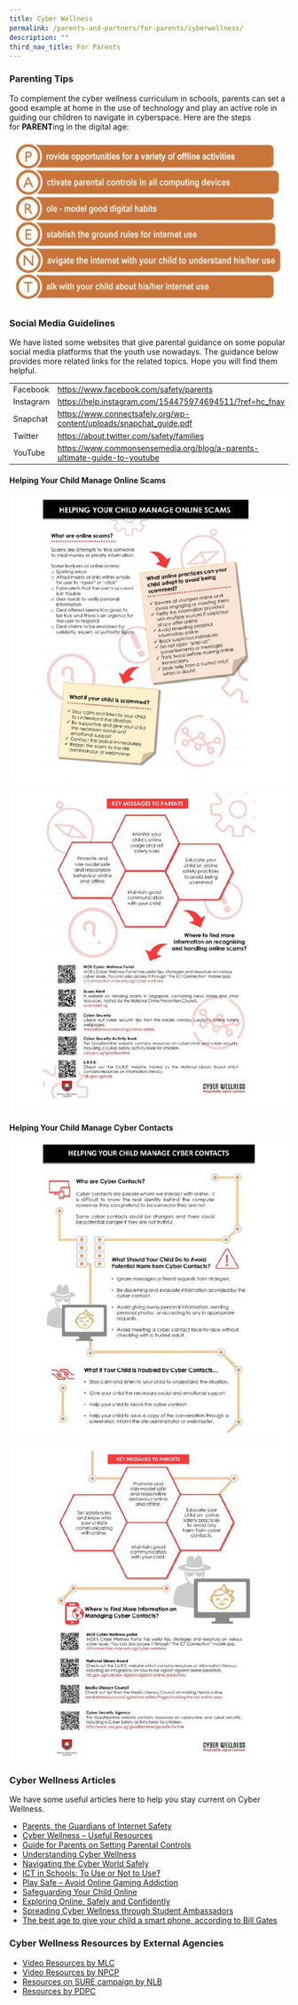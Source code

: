 ```yaml
---
title: Cyber Wellness
permalink: /parents-and-partners/for-parents/cyberwellness/
description: ""
third_nav_title: For Parents
---
```

### **Parenting Tips**

To complement the cyber wellness curriculum in schools, parents can set a good example at home in the use of technology and play an active role in guiding our children to navigate in cyberspace. Here are the steps for **PARENT**ing in the digital age:

![](/images/Cyber-Wellness-for-Parents-Regent-School-Website-1.jpg)

### **Social Media Guidelines**

We have listed some websites that give parental guidance on some popular social media platforms that the youth use nowadays. The guidance below provides more related links for the related topics. Hope you will find them helpful.

|  	|  	|
|---	|---	|
| Facebook 	| https://www.facebook.com/safety/parents 	|
| Instagram 	| https://help.instagram.com/154475974694511/?ref=hc_fnav 	|
| Snapchat 	| https://www.connectsafely.org/wp-content/uploads/snapchat_guide.pdf 	|
| Twitter 	| https://about.twitter.com/safety/families 	|
| YouTube 	| https://www.commonsensemedia.org/blog/a-parents-ultimate-guide-to-youtube 	|

#### **Helping Your Child Manage Online Scams**
![](/images/Cyber-Wellness-for-Parents-Regent-School-Website1024_2-e1606195851724.jpg)
![](/images/Cyber-Wellness-for-Parents-Regent-School-Website1.jpg)

#### **Helping Your Child Manage Cyber Contacts**
![](/images/Cyber-Wellness-for-Parents-Regent-School-Website1024_4-e1606195983598.jpg)
![](/images/Cyber-Wellness-for-Parents-Regent-School-Website2.jpg)

### **Cyber Wellness Articles**

We have some useful articles here to help you stay current on Cyber Wellness.

*   [Parents, the Guardians of Internet Safety](https://www.schoolbag.sg/story/parents-the-guardians-of-internet-safety)
*   [Cyber Wellness – Useful Resources](https://www.schoolbag.sg/story/cyber-wellness---useful-resources#.V5Wi_fl951s)
*   [Guide for Parents on Setting Parental Controls](https://www.schoolbag.sg/story/guide-for-parents-on-setting-parental-controls#.V5Wh8Pl951s)
*   [Understanding Cyber Wellness](https://www.schoolbag.sg/story/understanding-cyber-wellness#.V5WjCPl951s)
*   [Navigating the Cyber World Safely](https://www.schoolbag.sg/story/navigating-the-cyber-world-safely)
*   [ICT in Schools: To Use or Not to Use?](https://www.schoolbag.sg/story/ict-in-schools-to-use-or-not-to-use)
*   [Play Safe – Avoid Online Gaming Addiction](https://www.schoolbag.sg/story/play-safe-avoid-online-gaming-addiction)
*   [Safeguarding Your Child Online](https://www.schoolbag.sg/story/safeguarding-your-child-online)
*   [Exploring Online, Safely and Confidently](https://www.schoolbag.sg/story/exploring-online-safely-and-confidently#.V5Wh4fl951s)
*   [Spreading Cyber Wellness through Student Ambassadors](https://www.schoolbag.sg/story/spreading-cyber-wellness-through-student-ambassadors#.V5Wjb_l951s)
*   [The best age to give your child a smart phone, according to Bill Gates](https://sg.theasianparent.com/best-age-smart-phone-kids/)

### **Cyber Wellness Resources by External Agencies**

*   [Video Resources by MLC](https://www.medialiteracycouncil.sg/campaign2015/documents/videos/index.html)
*   [Video Resources by NPCP](https://www.scamalert.sg/resources/videos)
*   [Resources on SURE campaign by NLB](https://www.nlb.gov.sg/sure/category/resources/)
*   [Resources by PDPC](https://www.pdpc.gov.sg/resources/for-individuals)